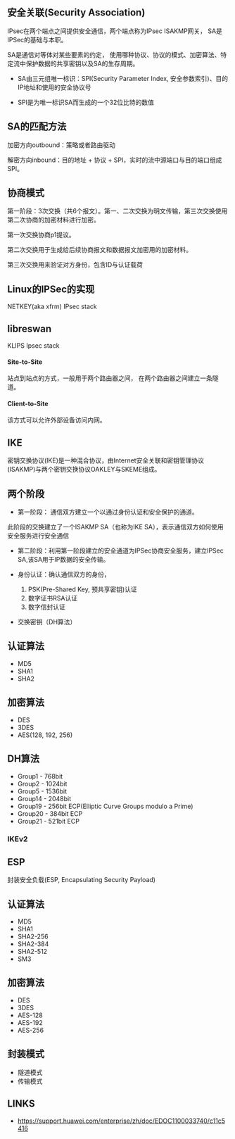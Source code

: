 

安全关联(Security Association)
----------------------------

IPsec在两个端点之间提供安全通信，两个端点称为IPsec ISAKMP网关， SA是IPSec的基础与本职。

 SA是通信对等体对某些要素的约定， 使用哪种协议、协议的模式、加密算法、特定流中保护数据的共享密钥以及SA的生存周期。


* SA由三元组唯一标识：SPI(Security Parameter Index, 安全参数索引)、目的IP地址和使用的安全协议号

* SPI是为唯一标识SA而生成的一个32位比特的数值


SA的匹配方法
-----------

加密方向outbound：策略或者路由驱动

解密方向inbound：目的地址 + 协议 + SPI，实时的流中源端口与目的端口组成SPI。



协商模式
--------

第一阶段：3次交换（共6个报文）。第一、二次交换为明文传输，第三次交换使用第二次协商的加密材料进行加密。

第一次交换协商p1提议。

第二次交换用于生成给后续协商报文和数据报文加密用的加密材料。

第三次交换用来验证对方身份，包含ID与认证载荷

Linux的IPSec的实现
----------------

NETKEY(aka xfrm) IPsec stack


libreswan
---------

KLIPS Ipsec stack



#### Site-to-Site

站点到站点的方式，一般用于两个路由器之间， 在两个路由器之间建立一条隧道。

#### Client-to-Site

该方式可以允许外部设备访问内网。

## IKE

密钥交换协议(IKE)是一种混合协议，由Internet安全关联和密钥管理协议(ISAKMP)与两个密钥交换协议OAKLEY与SKEME组成。

两个阶段
-------
* 第一阶段： 通信双方建立一个以通过身份认证和安全保护的通道。

此阶段的交换建立了一个ISAKMP SA（也称为IKE SA），表示通信双方如何使用安全服务进行安全通信

* 第二阶段：利用第一阶段建立的安全通道为IPSec协商安全服务，建立IPSec SA,该SA用于IP数据的安全传输。


* 身份认证：确认通信双方的身份，

    1. PSK(Pre-Shared Key, 预共享密钥)认证
    2. 数字证书RSA认证
    3. 数字信封认证

* 交换密钥（DH算法）


认证算法
--------

* MD5
* SHA1
* SHA2

加密算法
--------

* DES
* 3DES
* AES(128, 192, 256)


DH算法
------

* Group1 - 768bit
* Group2 - 1024bit
* Group5 - 1536bit
* Group14 - 2048bit
* Group19 - 256bit ECP(Elliptic Curve Groups modulo a Prime)
* Group20 - 384bit ECP
* Group21 - 521bit ECP

### IKEv2


## ESP

封装安全负载(ESP, Encapsulating Security Payload)

认证算法
-------

* MD5
* SHA1
* SHA2-256
* SHA2-384
* SHA2-512
* SM3


加密算法
-------

* DES
* 3DES
* AES-128
* AES-192
* AES-256

封装模式
-------

* 隧道模式
* 传输模式

## LINKS

* <https://support.huawei.com/enterprise/zh/doc/EDOC1100033740/c11c5416>